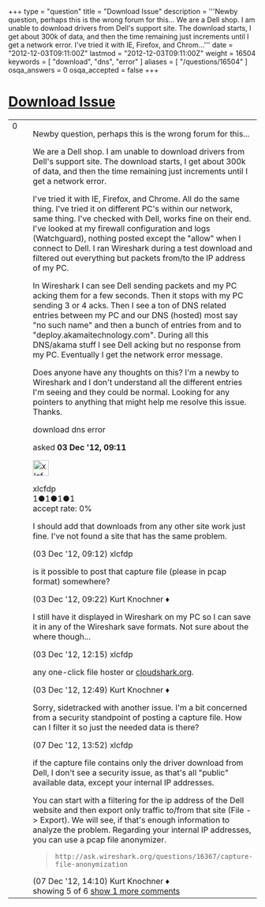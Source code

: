 +++
type = "question"
title = "Download Issue"
description = '''Newby question, perhaps this is the wrong forum for this... We are a Dell shop. I am unable to download drivers from Dell&#x27;s support site. The download starts, I get about 300k of data, and then the time remaining just increments until I get a network error.  I&#x27;ve tried it with IE, Firefox, and Chrom...'''
date = "2012-12-03T09:11:00Z"
lastmod = "2012-12-03T09:11:00Z"
weight = 16504
keywords = [ "download", "dns", "error" ]
aliases = [ "/questions/16504" ]
osqa_answers = 0
osqa_accepted = false
+++

<div class="headNormal">

# [Download Issue](/questions/16504/download-issue)

</div>

<div id="main-body">

<div id="askform">

<table id="question-table" style="width:100%;"><colgroup><col style="width: 50%" /><col style="width: 50%" /></colgroup><tbody><tr class="odd"><td style="width: 30px; vertical-align: top"><div class="vote-buttons"><div id="post-16504-score" class="post-score" title="current number of votes">0</div><div id="favorite-count" class="favorite-count"></div></div></td><td><div id="item-right"><div class="question-body"><p>Newby question, perhaps this is the wrong forum for this...</p><p>We are a Dell shop. I am unable to download drivers from Dell's support site. The download starts, I get about 300k of data, and then the time remaining just increments until I get a network error.</p><p>I've tried it with IE, Firefox, and Chrome. All do the same thing. I've tried it on different PC's within our network, same thing. I've checked with Dell, works fine on their end. I've looked at my firewall configuration and logs (Watchguard), nothing posted except the "allow" when I connect to Dell. I ran Wireshark during a test download and filtered out everything but packets from/to the IP address of my PC.</p><p>In Wireshark I can see Dell sending packets and my PC acking them for a few seconds. Then it stops with my PC sending 3 or 4 acks. Then I see a ton of DNS related entries between my PC and our DNS (hosted) most say "no such name" and then a bunch of entries from and to "deploy.akamaitechnology.com". During all this DNS/akama stuff I see Dell acking but no response from my PC. Eventually I get the network error message.</p><p>Does anyone have any thoughts on this? I'm a newby to Wireshark and I don't understand all the different entries I'm seeing and they could be normal. Looking for any pointers to anything that might help me resolve this issue. Thanks.</p></div><div id="question-tags" class="tags-container tags">download dns error</div><div id="question-controls" class="post-controls"></div><div class="post-update-info-container"><div class="post-update-info post-update-info-user"><p>asked <strong>03 Dec '12, 09:11</strong></p><img src="https://secure.gravatar.com/avatar/03bcc04666f32465e6983969e0ed2a74?s=32&amp;d=identicon&amp;r=g" class="gravatar" width="32" height="32" alt="xlcfdp&#39;s gravatar image" /><p>xlcfdp<br />
<span class="score" title="1 reputation points">1</span><span title="1 badges"><span class="badge1">●</span><span class="badgecount">1</span></span><span title="1 badges"><span class="silver">●</span><span class="badgecount">1</span></span><span title="1 badges"><span class="bronze">●</span><span class="badgecount">1</span></span><br />
<span class="accept_rate" title="Rate of the user&#39;s accepted answers">accept rate:</span> <span title="xlcfdp has no accepted answers">0%</span></p></div></div><div id="comments-container-16504" class="comments-container"><span id="16505"></span><div id="comment-16505" class="comment"><div id="post-16505-score" class="comment-score"></div><div class="comment-text"><p>I should add that downloads from any other site work just fine. I've not found a site that has the same problem.</p></div><div id="comment-16505-info" class="comment-info"><span class="comment-age">(03 Dec '12, 09:12)</span> xlcfdp</div></div><span id="16506"></span><div id="comment-16506" class="comment"><div id="post-16506-score" class="comment-score"></div><div class="comment-text"><p>is it possible to post that capture file (please in pcap format) somewhere?</p></div><div id="comment-16506-info" class="comment-info"><span class="comment-age">(03 Dec '12, 09:22)</span> Kurt Knochner ♦</div></div><span id="16508"></span><div id="comment-16508" class="comment"><div id="post-16508-score" class="comment-score"></div><div class="comment-text"><p>I still have it displayed in Wireshark on my PC so I can save it in any of the Wireshark save formats. Not sure about the where though...</p></div><div id="comment-16508-info" class="comment-info"><span class="comment-age">(03 Dec '12, 12:15)</span> xlcfdp</div></div><span id="16510"></span><div id="comment-16510" class="comment"><div id="post-16510-score" class="comment-score"></div><div class="comment-text"><p>any one-click file hoster or <a href="http://cloudshark.org">cloudshark.org</a>.</p></div><div id="comment-16510-info" class="comment-info"><span class="comment-age">(03 Dec '12, 12:49)</span> Kurt Knochner ♦</div></div><span id="16712"></span><div id="comment-16712" class="comment"><div id="post-16712-score" class="comment-score"></div><div class="comment-text"><p>Sorry, sidetracked with another issue. I'm a bit concerned from a security standpoint of posting a capture file. How can I filter it so just the needed data is there?</p></div><div id="comment-16712-info" class="comment-info"><span class="comment-age">(07 Dec '12, 13:52)</span> xlcfdp</div></div><span id="16713"></span><div id="comment-16713" class="comment not_top_scorer"><div id="post-16713-score" class="comment-score"></div><div class="comment-text"><p>if the capture file contains only the driver download from Dell, I don't see a security issue, as that's all "public" available data, except your internal IP addresses.</p><p>You can start with a filtering for the ip address of the Dell website and then export only traffic to/from that site (File -&gt; Export). We will see, if that's enough information to analyze the problem. Regarding your internal IP addresses, you can use a pcap file anonymizer.</p><blockquote><p><code>http://ask.wireshark.org/questions/16367/capture-file-anonymization</code></p></blockquote></div><div id="comment-16713-info" class="comment-info"><span class="comment-age">(07 Dec '12, 14:10)</span> Kurt Knochner ♦</div></div></div><div id="comment-tools-16504" class="comment-tools"><span class="comments-showing"> showing 5 of 6 </span> <a href="#" class="show-all-comments-link">show 1 more comments</a></div><div class="clear"></div><div id="comment-16504-form-container" class="comment-form-container"></div><div class="clear"></div></div></td></tr></tbody></table>

</div>

</div>

